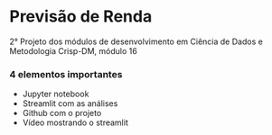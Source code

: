 # Previsão de Renda
2° Projeto dos módulos de desenvolvimento em Ciência de Dados e Metodologia Crisp-DM, módulo 16
### 4 elementos importantes
- Jupyter notebook
- Streamlit com as análises
- Github com o projeto
- Vídeo mostrando o streamlit
